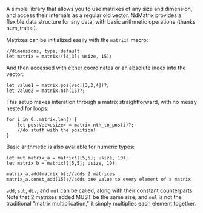 A simple library that allows you to use matrixes of any size and dimension, and access their internals as a regular old vector. NdMatrix provides a flexible data structure for any data, with basic arithmetic operations (thanks num_traits!).

Matrixes can be initialized easily with the `matrix!` macro:
```
//dimensions, type, default
let matrix = matrix!([4,3]; usize, 15);
```
And then accessed with either coordinates or an absolute index into the vector:
```
let value1 = matrix.pos(vec![3,2,4])?;
let value2 = matrix.nth(15)?;
```
This setup makes interation through a matrix straightforward, with no messy nested for loops:
```
for i in 0..matrix.len() {
    let pos:Vec<usize> = matrix.nth_to_pos(i)?;
    //do stuff with the position!
}
```

Basic arithmetic is also available for numeric types:
```
let mut matrix_a = matrix!([5,5]; usize, 10);
let matrix_b = matrix!([5,5]; usize, 10);

matrix_a.add(matrix_b);//adds 2 matrixes
matrix_a.const_add(15);//adds one value to every element of a matrix
```
`add`, `sub`, `div`, and `mul` can be called, along with their constant counterparts. Note that 2 matrixes added MUST be the same size, and `mul` is not the traditional "matrix multiplication," it simply multiplies each element together.